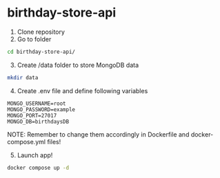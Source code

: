 # birthday-store-api

1. Clone repository
2. Go to folder
```bash
cd birthday-store-api/
```
3. Create /data folder to store MongoDB data
```bash
mkdir data
```
4. Create .env file and define following variables
````
MONGO_USERNAME=root
MONGO_PASSWORD=example
MONGO_PORT=27017
MONGO_DB=birthdaysDB
````
NOTE: Remember to change them accordingly in Dockerfile and docker-compose.yml files!

5. Launch app!

```bash
docker compose up -d
```